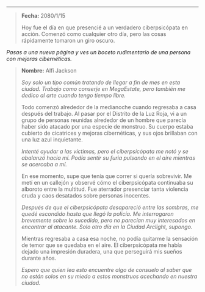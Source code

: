 
---

> **Fecha:** 2080/1/15
>
> Hoy fue el día en que presencié a un verdadero ciberpsicópata en acción. Comenzó como cualquier otro día, pero las cosas rápidamente tomaron un giro oscuro.

_Pasas a una nueva página y ves un boceto rudimentario de una persona con mejoras cibernéticas._

> **Nombre:** Alfi Jackson
>
> _Soy solo un tipo común tratando de llegar a fin de mes en esta ciudad. Trabajo como conserje en MegaEstate, pero también me dedico al arte cuando tengo tiempo libre._
>
> Todo comenzó alrededor de la medianoche cuando regresaba a casa después del trabajo. Al pasar por el Distrito de la Luz Roja, vi a un grupo de personas reunidas alrededor de un hombre que parecía haber sido atacado por una especie de monstruo. Su cuerpo estaba cubierto de cicatrices y mejoras cibernéticas, y sus ojos brillaban con una luz azul inquietante.
>
> _Intenté ayudar a las víctimas, pero el ciberpsicópata me notó y se abalanzó hacia mí. Podía sentir su furia pulsando en el aire mientras se acercaba a mí._
>
> En ese momento, supe que tenía que correr si quería sobrevivir. Me metí en un callejón y observé cómo el ciberpsicópata continuaba su alboroto entre la multitud. Fue aterrador presenciar tanta violencia cruda y caos desatados sobre personas inocentes.
>
> _Después de que el ciberpsicópata desapareció entre las sombras, me quedé escondido hasta que llegó la policía. Me interrogaron brevemente sobre lo sucedido, pero no parecían muy interesados en encontrar al atacante. Solo otro día en la Ciudad Arclight, supongo._
>
> Mientras regresaba a casa esa noche, no podía quitarme la sensación de temor que se quedaba en el aire. El ciberpsicópata me había dejado una impresión duradera, una que perseguirá mis sueños durante años.
>
> _Espero que quien lea esto encuentre algo de consuelo al saber que no están solos en su miedo a estos monstruos acechando en nuestra ciudad._
